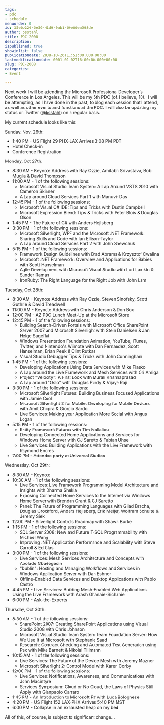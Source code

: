 ```yaml
---
tags:
- pdc
- schedule
menuorder: 0
id: 35e0b224-6e56-41d9-9ab1-69e00ea598de
author: bsstahl
title: PDC 2008
description: 
ispublished: true
showinlist: false
publicationdate: 2008-10-26T11:51:00.000+00:00
lastmodificationdate: 0001-01-02T16:00:00.000+00:00
slug: PDC-2008
categories:
- Event

---
```

Next week I will be attending the Microsoft Professional Developer's Conference in Los Angeles. This will be my 6th PDC (of, I believe, 10).  I will be attempting, as I have done in the past, to blog each session that I attend, as well as other events and functions at the PDC. I will also be updating my status on Twitter ([@bsstahl](https://twitter.com/bsstahl)) on a regular basis.

My current schedule looks like this:

Sunday, Nov. 26th:

- 1:40 PM - US Flight 29 PHX-LAX Arrives 3:08 PM PDT
- Hotel Check-in
- Conference Registration


Monday, Oct 27th:

- 8:30 AM - Keynote Address with Ray Ozzie, Amitabh Srivastava, Bob Muglia & David Thompson
- 11:00 AM - 1 of the following sessions:
    - Microsoft Visual Studio Team System: A Lap Around VSTS 2010 with Cameron Skinner
    - A Lap around Cloud Services Part 1 with Manuvir Das
- 12:45 PM - 1 of the following sessions:
    - Microsoft Visual C# IDE: Tips and Tricks with Dustin Campbell
    - Microsoft Expression Blend: Tips & Tricks with Peter Blois & Douglas Olson
- 1:45 PM - The Future of C# with Anders Hejlsberg
- 3:30 PM - 1 of the following sessions:
    - Microsoft Silverlight, WPF and the Microsoft .NET Framework: Sharing Skills and Code with Ian Ellison-Taylor
    - A Lap around Cloud Services Part 2 with John Shewchuk
- 5:15 PM - 1 of the following sessions:
    - Framework Design Guidelines with Brad Abrams & Krzysztof Cwalina
    - Microsoft .NET Framework: Overview and Applications for Babies with Scott Hanselman
    - Agile Development with Microsoft Visual Studio with Lori Lamkin & Sunder Raman
    - IronRuby: The Right Language for the Right Job with John Lam


Tuesday, Oct 28th:

- 8:30 AM - Keynote Address with Ray Ozzie, Steven Sinofsky, Scott Guthrie & David Treadwell
- 11:00 AM - Keynote Address with Chris Anderson & Don Box
- 12:00 PM - AZ PDC Lunch Meet-Up at the Microsoft Store
- 12:45 PM - 1 of the following sessions:
    - Building Search-Driven Portals with Microsoft Office SharePoint Server 2007 and Microsoft Silverlight with Stein Danielsen & Jan Helge Sageflat
    - Windows Presentation Foundation Animation, YouTube, iTunes, Twitter, and Nintendo's Wiimote with Dan Fernandez, Scott Hanselman, Brian Peek & Clint Rutkas
    - Visual Studio Debugger Tips & Tricks with John Cunningham
- 1:45 PM - 1 of the following sessions:
    - Developing Applications Using Data Services with Mike Flasko
    - A Lap around the Live Framework and Mesh Services with Ori Amiga
    - Project "Velocity": A First Look with Murali Krishnaprasad
    - A Lap around "Oslo" with Douglas Purdy & Vijaye Raji
- 3:30 PM - 1 of the following sessions:
    - Microsoft Silverlight Futures: Building Business Focused Applications with Jamie Cool
    - Microsoft Silverlight 2 for Mobile: Developing for Mobile Devices with Amit Chopra & Giorgio Sardo
    - Live Services: Making your Application More Social with Angus Logan
- 5:15 PM - 1 of the following sessions:
    - Entity Framework Futures with Tim Mallalieu
    - Developing Connected Home Applications and Services for Windows Home Server with CJ Saretto & Fabian Uhse
    - Live Services: Building Applications with the Live Framework with Raymond Endres
- 7:00 PM - Attendee party at Universal Studios


Wednesday, Oct 29th:

- 8:30 AM - Keynote
- 10:30 AM - 1 of the following sessions:
    - Live Services: Live Framework Programming Model Architecture and Insights with Dharma Shukla
    - Exposing Connected Home Services to the Internet via Windows Home Server with Brendan Grant & CJ Saretto
    - Panel: The Future of Programming Languages with Gilad Bracha, Douglas Crockford, Anders Hejlsberg, Erik Meijer, Wolfram Schulte & Jeremy Siek
- 12:00 PM - Silverlight Controls Roadmap with Shawn Burke
- 1:15 PM - 1 of the following sessions:
    - SQL Server 2008: New and Future T-SQL Programmability with Michael Wang
    - Improving .NET Application Performance and Scalability with Steve Carroll & Ed Glas
- 3:00 PM - 1 of the following sessions:
    - Live Services: Mesh Services Architecture and Concepts with Abolade Gbadegesin
    - "Dublin": Hosting and Managing Workflows and Services in Windows Application Server with Dan Eshner
    - Offline-Enabled Data Services and Desktop Applications with Pablo Castro
- 4:45 PM - Live Services: Building Mesh-Enabled Web Applications Using the Live Framework with Arash Ghanaie-Sichanie
- 6:00 PM - Ask-the-Experts


Thursday, Oct 30th:

- 8:30 AM - 1 of the following sessions:
    - SharePoint 2007: Creating SharePoint Applications using Visual Studio 2008 with Chris Johnson
    - Microsoft Visual Studio Team System Team Foundation Server: How We Use It at Microsoft with Stephanie Saad
    - Research: Contract Checking and Automated Test Generation using Pex with Mike Barnett & Nikolai Tillmann
- 10:15 AM - 1 of the following sessions:
    - Live Services: The Future of the Device Mesh with Jeremy Mazner
    - Microsoft Silverlight 2: Control Model with Karen Corby
- 12:00 PM - 1 of the following sessions:
    - Live Services: Notifications, Awareness, and Communications with John Macintyre
    - Services Symposium: Cloud or No Cloud, the Laws of Physics Still Apply with Gianpaolo Carraro
- 1:45 PM - An Introduction to Microsoft F# with Luca Bolognese
- 4:20 PM - US Flight 152 LAX-PHX Arrives 5:40 PM MST
- 6:00 PM - Collapse in an exhausted heap on my bed


All of this, of course, is subject to significant change...